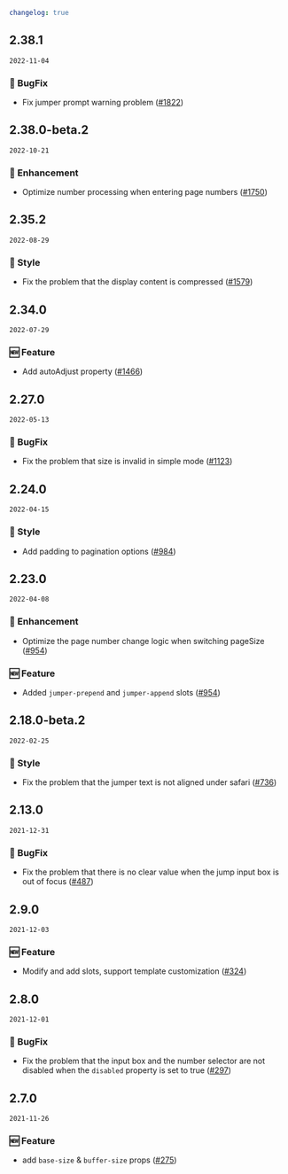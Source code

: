 ```yaml
changelog: true
```

## 2.38.1

`2022-11-04`

### 🐛 BugFix

- Fix jumper prompt warning problem ([#1822](https://github.com/arco-design/arco-design-vue/pull/1822))


## 2.38.0-beta.2

`2022-10-21`

### 💎 Enhancement

- Optimize number processing when entering page numbers ([#1750](https://github.com/arco-design/arco-design-vue/pull/1750))


## 2.35.2

`2022-08-29`

### 💅 Style

- Fix the problem that the display content is compressed ([#1579](https://github.com/arco-design/arco-design-vue/pull/1579))


## 2.34.0

`2022-07-29`

### 🆕 Feature

- Add autoAdjust property ([#1466](https://github.com/arco-design/arco-design-vue/pull/1466))


## 2.27.0

`2022-05-13`

### 🐛 BugFix

- Fix the problem that size is invalid in simple mode ([#1123](https://github.com/arco-design/arco-design-vue/pull/1123))


## 2.24.0

`2022-04-15`

### 💅 Style

- Add padding to pagination options ([#984](https://github.com/arco-design/arco-design-vue/pull/984))


## 2.23.0

`2022-04-08`

### 💎 Enhancement

- Optimize the page number change logic when switching pageSize ([#954](https://github.com/arco-design/arco-design-vue/pull/954))

### 🆕 Feature

- Added `jumper-prepend` and `jumper-append` slots ([#954](https://github.com/arco-design/arco-design-vue/pull/954))


## 2.18.0-beta.2

`2022-02-25`

### 💅 Style

- Fix the problem that the jumper text is not aligned under safari ([#736](https://github.com/arco-design/arco-design-vue/pull/736))


## 2.13.0

`2021-12-31`

### 🐛 BugFix

- Fix the problem that there is no clear value when the jump input box is out of focus ([#487](https://github.com/arco-design/arco-design-vue/pull/487))


## 2.9.0

`2021-12-03`

### 🆕 Feature

- Modify and add slots, support template customization ([#324](https://github.com/arco-design/arco-design-vue/pull/324))


## 2.8.0

`2021-12-01`

### 🐛 BugFix

- Fix the problem that the input box and the number selector are not disabled when the `disabled` property is set to true ([#297](https://github.com/arco-design/arco-design-vue/pull/297))


## 2.7.0

`2021-11-26`

### 🆕 Feature

- add `base-size` & `buffer-size` props ([#275](https://github.com/arco-design/arco-design-vue/pull/275))

